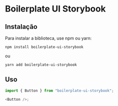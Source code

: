 # Boilerplate UI Storybook

## Instalação

Para instalar a biblioteca, use npm ou yarn:

`npm install boilerplate-ui-storybook`

ou

`yarn add boilerplate-ui-storybook`

## Uso

```javascript
import { Button } from "boilerplate-ui-storybook";

<Button />;
```
